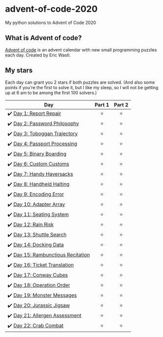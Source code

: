 # advent-of-code-2020
My python solutions to Advent of Code 2020

## What is Advent of code?
[Advent of code](https://adventofcode.com/) is an advent calendar with new small programming puzzles each day. Created by Eric Wastl.

## My stars
Each day can grant you 2 stars if both puzzles are solved. (And also some points if you're the first to solve it, but I like my sleep, so I will not be getting up at 6 am to be among the first 100 solvers.)

| Day | Part 1 | Part 2 |
|---|:----:|:---:|
|✔️ [Day 1: Report Repair](01) | ⭐️ | ⭐️ |
|✔️ [Day 2: Password Philosophy](02)   | ⭐️ | ⭐️ |
|✔️ [Day 3: Toboggan Trajectory](03)   | ⭐️ | ⭐️ |
|✔️ [Day 4: Passport Processing](04)   | ⭐️ | ⭐️ |
|✔️ [Day 5: Binary Boarding](05)   | ⭐️ | ⭐️ |
|✔️ [Day 6: Custom Customs](06)   | ⭐️ | ⭐️ |
|✔️ [Day 7: Handy Haversacks](07)   | ⭐️ | ️⭐️ |
|✔️ [Day 8: Handheld Halting](08)   | ⭐️ | ️⭐️ |
|✔️ [Day 9: Encoding Error](09)   | ⭐️ | ️⭐️ |
|✔️ [Day 10: Adapter Array](10)   | ⭐️ | ️⭐️ |
|✔️ [Day 11: Seating System](11)   | ⭐️ | ️⭐️ |
|✔️ [Day 12: Rain Risk](12)   | ⭐️ | ️⭐️ |
|✔️ [Day 13: Shuttle Search](13)   | ⭐️ | ️⭐️ |
|✔️ [Day 14: Docking Data](14)  | ⭐️ | ️⭐️ |
|✔️ [Day 15: Rambunctious Recitation](15)  | ⭐️ | ️⭐️ |
|✔️ [Day 16: Ticket Translation](16)  | ⭐️ | ️⭐️ |
|✔️ [Day 17: Conway Cubes](17)  | ⭐️ | ️⭐️ |
|✔️ [Day 18: Operation Order](18)  | ⭐️ | ️⭐️ |
|✔️ [Day 19: Monster Messages](19)  | ⭐️ | ️⭐️ |
|✔️ [Day 20: Jurassic Jigsaw](20)  | ⭐️ | ️⭐️ | 
|✔️ [Day 21: Allergen Assessment](21)  | ⭐️ | ️⭐️ | 
|✔️ [Day 22: Crab Combat](22)  | ⭐️ | ️⭐️ | 
